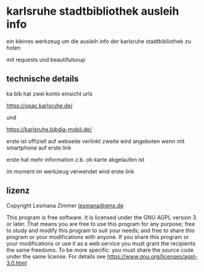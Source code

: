 karlsruhe stadtbibliothek ausleih info
======================================

ein kleines werkzeug um die ausleih info
der karlsruhe stadtbibliothek zu holen

mit requests und beautifulsoup

technische details
------------------

ka bib hat zwei konto einsicht urls

https://opac.karlsruhe.de/

und

https://karlsruhe.bibdia-mobil.de/

erste ist offiziell auf webseite verlinkt
zweite wird angeboten wenn mit smartphone auf erste link

erste hat mehr information
z.b. ob karte abgelaufen ist

im moment im werkzeug verwendet wird erste link

lizenz
------

Copyright Lesmana Zimmer lesmana@gmx.de

This program is free software.
It is licensed under the GNU AGPL version 3 or later.
That means you are free to use this program for any purpose;
free to study and modify this program to suit your needs;
and free to share this program or your modifications with anyone.
If you share this program or your modifications
or use it as a web service
you must grant the recipients the same freedoms.
To be more specific: you must share the source code under the same license.
For details see https://www.gnu.org/licenses/agpl-3.0.html
